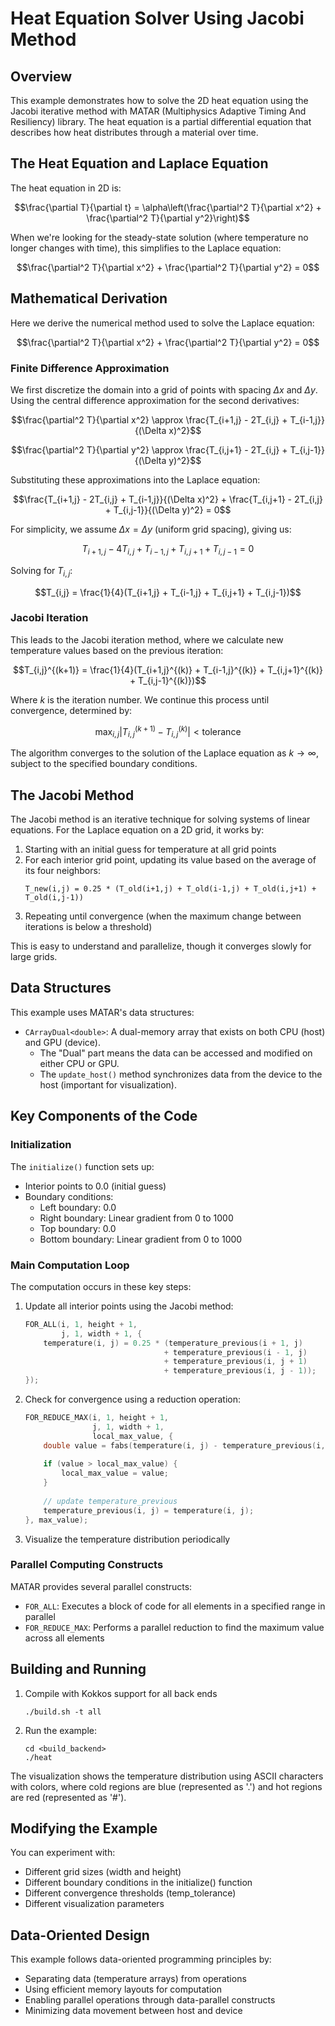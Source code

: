 # Heat Equation Solver Using Jacobi Method

## Overview

This example demonstrates how to solve the 2D heat equation using the Jacobi iterative method with MATAR (Multiphysics Adaptive Timing And Resiliency) library. The heat equation is a partial differential equation that describes how heat distributes through a material over time.

## The Heat Equation and Laplace Equation

The heat equation in 2D is:

$$\frac{\partial T}{\partial t} = \alpha\left(\frac{\partial^2 T}{\partial x^2} + \frac{\partial^2 T}{\partial y^2}\right)$$

When we're looking for the steady-state solution (where temperature no longer changes with time), this simplifies to the Laplace equation:

$$\frac{\partial^2 T}{\partial x^2} + \frac{\partial^2 T}{\partial y^2} = 0$$

## Mathematical Derivation

Here we derive the numerical method used to solve the Laplace equation:

$$\frac{\partial^2 T}{\partial x^2} + \frac{\partial^2 T}{\partial y^2} = 0$$

### Finite Difference Approximation

We first discretize the domain into a grid of points with spacing $\Delta x$ and $\Delta y$. Using the central difference approximation for the second derivatives:

$$\frac{\partial^2 T}{\partial x^2} \approx \frac{T_{i+1,j} - 2T_{i,j} + T_{i-1,j}}{(\Delta x)^2}$$

$$\frac{\partial^2 T}{\partial y^2} \approx \frac{T_{i,j+1} - 2T_{i,j} + T_{i,j-1}}{(\Delta y)^2}$$

Substituting these approximations into the Laplace equation:

$$\frac{T_{i+1,j} - 2T_{i,j} + T_{i-1,j}}{(\Delta x)^2} + \frac{T_{i,j+1} - 2T_{i,j} + T_{i,j-1}}{(\Delta y)^2} = 0$$

For simplicity, we assume $\Delta x = \Delta y$ (uniform grid spacing), giving us:

$$T_{i+1,j} - 4T_{i,j} + T_{i-1,j} + T_{i,j+1} + T_{i,j-1} = 0$$

Solving for $T_{i,j}$:

$$T_{i,j} = \frac{1}{4}(T_{i+1,j} + T_{i-1,j} + T_{i,j+1} + T_{i,j-1})$$

### Jacobi Iteration

This leads to the Jacobi iteration method, where we calculate new temperature values based on the previous iteration:

$$T_{i,j}^{(k+1)} = \frac{1}{4}(T_{i+1,j}^{(k)} + T_{i-1,j}^{(k)} + T_{i,j+1}^{(k)} + T_{i,j-1}^{(k)})$$

Where $k$ is the iteration number. We continue this process until convergence, determined by:

$$\max_{i,j} |T_{i,j}^{(k+1)} - T_{i,j}^{(k)}| < \text{tolerance}$$

The algorithm converges to the solution of the Laplace equation as $k \rightarrow \infty$, subject to the specified boundary conditions.

## The Jacobi Method

The Jacobi method is an iterative technique for solving systems of linear equations. For the Laplace equation on a 2D grid, it works by:

1. Starting with an initial guess for temperature at all grid points
2. For each interior grid point, updating its value based on the average of its four neighbors:
   ```
   T_new(i,j) = 0.25 * (T_old(i+1,j) + T_old(i-1,j) + T_old(i,j+1) + T_old(i,j-1))
   ```
3. Repeating until convergence (when the maximum change between iterations is below a threshold)

This is easy to understand and parallelize, though it converges slowly for large grids.

## Data Structures

This example uses MATAR's data structures:

- `CArrayDual<double>`: A dual-memory array that exists on both CPU (host) and GPU (device). 
  - The "Dual" part means the data can be accessed and modified on either CPU or GPU.
  - The `update_host()` method synchronizes data from the device to the host (important for visualization).

## Key Components of the Code

### Initialization

The `initialize()` function sets up:
- Interior points to 0.0 (initial guess)
- Boundary conditions:
  - Left boundary: 0.0
  - Right boundary: Linear gradient from 0 to 1000
  - Top boundary: 0.0
  - Bottom boundary: Linear gradient from 0 to 1000

### Main Computation Loop

The computation occurs in these key steps:

1. Update all interior points using the Jacobi method:
   ```cpp
   FOR_ALL(i, 1, height + 1,
           j, 1, width + 1, {
       temperature(i, j) = 0.25 * (temperature_previous(i + 1, j)
                                  + temperature_previous(i - 1, j)
                                  + temperature_previous(i, j + 1)
                                  + temperature_previous(i, j - 1));
   });
   ```

2. Check for convergence using a reduction operation:
   ```cpp
   FOR_REDUCE_MAX(i, 1, height + 1,
                  j, 1, width + 1,
                  local_max_value, {
       double value = fabs(temperature(i, j) - temperature_previous(i, j));
       
       if (value > local_max_value) {
           local_max_value = value;
       }
       
       // update temperature_previous
       temperature_previous(i, j) = temperature(i, j);
   }, max_value);
   ```

3. Visualize the temperature distribution periodically

### Parallel Computing Constructs

MATAR provides several parallel constructs:

- `FOR_ALL`: Executes a block of code for all elements in a specified range in parallel
- `FOR_REDUCE_MAX`: Performs a parallel reduction to find the maximum value across all elements

## Building and Running

1. Compile with Kokkos support for all back ends
   ```
   ./build.sh -t all
   ```

2. Run the example:
   ```
   cd <build_backend>
   ./heat
   ```

The visualization shows the temperature distribution using ASCII characters with colors, where cold regions are blue (represented as '.') and hot regions are red (represented as '#').

## Modifying the Example

You can experiment with:
- Different grid sizes (width and height)
- Different boundary conditions in the initialize() function
- Different convergence thresholds (temp_tolerance)
- Different visualization parameters

## Data-Oriented Design

This example follows data-oriented programming principles by:
- Separating data (temperature arrays) from operations
- Using efficient memory layouts for computation
- Enabling parallel operations through data-parallel constructs
- Minimizing data movement between host and device

